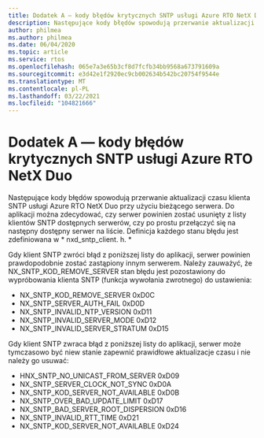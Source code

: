 ```yaml
---
title: Dodatek A — kody błędów krytycznych SNTP usługi Azure RTO NetX Duo
description: Następujące kody błędów spowodują przerwanie aktualizacji czasu klienta SNTP usługi Azure RTO NetX Duo przy użyciu bieżącego serwera.
author: philmea
ms.author: philmea
ms.date: 06/04/2020
ms.topic: article
ms.service: rtos
ms.openlocfilehash: 065e7a3e65b3cf8d7fcfb34bb9568a673791609a
ms.sourcegitcommit: e3d42e1f2920ec9cb002634b542bc20754f9544e
ms.translationtype: MT
ms.contentlocale: pl-PL
ms.lasthandoff: 03/22/2021
ms.locfileid: "104821666"
---
```

# <a name="appendix-a---azure-rtos-netx-duo-sntp-fatal-error-codes"></a>Dodatek A — kody błędów krytycznych SNTP usługi Azure RTO NetX Duo

Następujące kody błędów spowodują przerwanie aktualizacji czasu klienta SNTP usługi Azure RTO NetX Duo przy użyciu bieżącego serwera. Do aplikacji można zdecydować, czy serwer powinien zostać usunięty z listy klientów SNTP dostępnych serwerów, czy po prostu przełączyć się na następny dostępny serwer na liście. Definicja każdego stanu błędu jest zdefiniowana w * nxd_sntp_client. h. *

Gdy klient SNTP zwróci błąd z poniższej listy do aplikacji, serwer powinien prawdopodobnie zostać zastąpiony innym serwerem. Należy zauważyć, że NX_SNTP_KOD_REMOVE_SERVER stan błędu jest pozostawiony do wypróbowania klienta SNTP (funkcja wywołania zwrotnego) do ustawienia:

- NX_SNTP_KOD_REMOVE_SERVER 0xD0C  
- NX_SNTP_SERVER_AUTH_FAIL 0xD0D  
- NX_SNTP_INVALID_NTP_VERSION 0xD11  
- NX_SNTP_INVALID_SERVER_MODE 0xD12  
- NX_SNTP_INVALID_SERVER_STRATUM 0xD15  

Gdy klient SNTP zwraca błąd z poniższej listy do aplikacji, serwer może tymczasowo być niew stanie zapewnić prawidłowe aktualizacje czasu i nie należy go usuwać:

- HNX_SNTP_NO_UNICAST_FROM_SERVER 0xD09  
- NX_SNTP_SERVER_CLOCK_NOT_SYNC 0xD0A  
- NX_SNTP_KOD_SERVER_NOT_AVAILABLE 0xD0B  
- NX_SNTP_OVER_BAD_UPDATE_LIMIT 0xD17  
- NX_SNTP_BAD_SERVER_ROOT_DISPERSION 0xD16  
- NX_SNTP_INVALID_RTT_TIME 0xD21  
- NX_SNTP_KOD_SERVER_NOT_AVAILABLE 0xD24